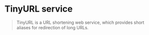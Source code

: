 # TinyURL service

> TinyURL is a URL shortening web service, which provides short aliases for redirection of long URLs.


